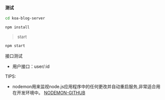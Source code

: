 #### 测试
```bash
cd koa-blog-server

npm install
```

> start

```bash
npm start
```
接口测试
+ 用户接口：user/:id

TIPS:
+ nodemon用来监视node.js应用程序中的任何更改并自动重启服务,非常适合用在开发环境中。
  [NODEMON-GITHUB](https://github.com/remy/nodemon#nodemon)